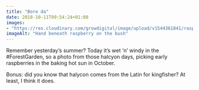 ```yaml
---
title: "Bore da"
date: 2018-10-11T09:54:24+01:00
images: 
- "https://res.cloudinary.com/growdigital/image/upload/v1544361841/raspberry-44503421824.jpg"
imageAlt: "Hand beneath raspberry on the bush"
---
```


Remember yesterday’s summer? Today it’s wet ‘n’ windy in the #ForestGarden, so a photo from those halcyon days, picking early raspberries in the baking hot sun in October. 

Bonus: did you know that halycon comes from the Latin for kingfisher? At least, I think it does.

